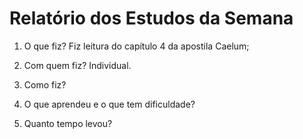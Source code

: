 # Relatório dos Estudos da Semana

1. O que fiz?
    Fiz leitura do capítulo 4 da apostila Caelum;

2. Com quem fiz?
    Individual.

3. Como fiz?


4. O que aprendeu e o que tem dificuldade?


5. Quanto tempo levou?